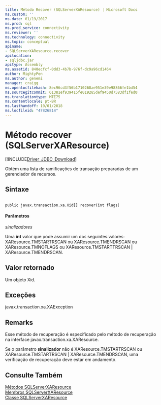```yaml
---
title: Método Recover (SQLServerXAResource) | Microsoft Docs
ms.custom: ''
ms.date: 01/19/2017
ms.prod: sql
ms.prod_service: connectivity
ms.reviewer: ''
ms.technology: connectivity
ms.topic: conceptual
apiname:
- SQLServerXAResource.recover
apilocation:
- sqljdbc.jar
apitype: Assembly
ms.assetid: 840ecfcf-0dd3-4b7b-976f-dc9a96cd1464
author: MightyPen
ms.author: genemi
manager: craigg
ms.openlocfilehash: 8ec96cd3f56b1710268ae951e39e98866fe1bd54
ms.sourcegitcommit: 61381ef939415fe019285def9450d7583df1fed0
ms.translationtype: MTE75
ms.contentlocale: pt-BR
ms.lasthandoff: 10/01/2018
ms.locfileid: "47826814"
---
```

# <a name="recover-method-sqlserverxaresource"></a>Método recover (SQLServerXAResource)
[!INCLUDE[Driver_JDBC_Download](../../../includes/driver_jdbc_download.md)]

  Obtém uma lista de ramificações de transação preparadas de um gerenciador de recursos.  
  
## <a name="syntax"></a>Sintaxe  
  
```  
  
public javax.transaction.xa.Xid[] recover(int flags)  
```  
  
#### <a name="parameters"></a>Parâmetros  
 *sinalizadores*  
  
 Uma **int** valor que pode assumir um dos seguintes valores: XAResource.TMSTARTRSCAN ou XAResource.TMENDRSCAN ou XAResource.TMNOFLAGS ou XAResource.TMSTARTTRSCAN | XAResource.TMENDRSCAN.  
  
## <a name="return-value"></a>Valor retornado  
 Um objeto Xid.  
  
## <a name="exceptions"></a>Exceções  
 javax.transaction.xa.XAException  
  
## <a name="remarks"></a>Remarks  
 Esse método de recuperação é especificado pelo método de recuperação na interface javax.transaction.xa.XAResource.  
  
 Se o parâmetro **sinalizador** não é XAResource.TMSTARTRSCAN ou XAResource.TMSTARTRSCAN | XAResource.TMENDRSCAN, uma verificação de recuperação deve estar em andamento.  
  
## <a name="see-also"></a>Consulte Também  
 [Métodos SQLServerXAResource](../../../connect/jdbc/reference/sqlserverxaresource-methods.md)   
 [Membros SQLServerXAResource](../../../connect/jdbc/reference/sqlserverxaresource-members.md)   
 [Classe SQLServerXAResource](../../../connect/jdbc/reference/sqlserverxaresource-class.md)  
  
  
